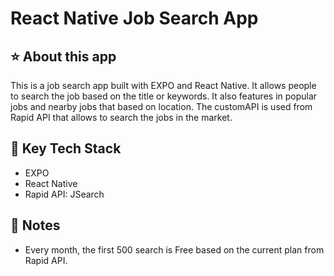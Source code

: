 # React Native Job Search App

## ⭐ About this app

This is a job search app built with EXPO and React Native. It allows people to search the job based on the title or keywords. It also features in popular jobs and nearby jobs that based on location. The customAPI is used from Rapid API that allows to search the jobs in the market. 


## 🚀 Key Tech Stack

- EXPO
- React Native
- Rapid API: JSearch

## 📝 Notes

- Every month, the first 500 search is Free based on the current plan from Rapid API. 

